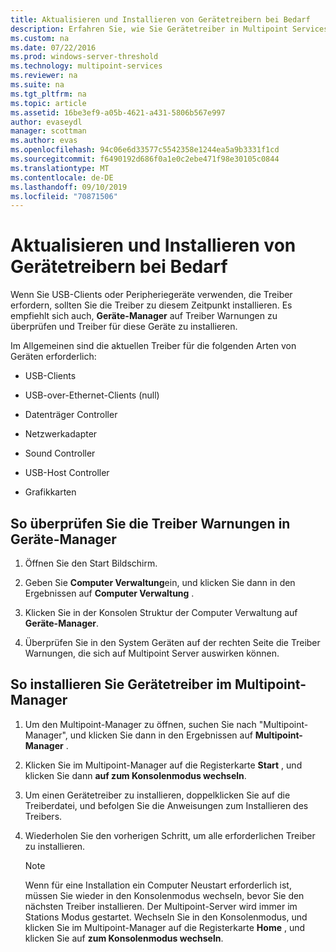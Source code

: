 ```yaml
---
title: Aktualisieren und Installieren von Gerätetreibern bei Bedarf
description: Erfahren Sie, wie Sie Gerätetreiber in Multipoint Services überprüfen und aktualisieren.
ms.custom: na
ms.date: 07/22/2016
ms.prod: windows-server-threshold
ms.technology: multipoint-services
ms.reviewer: na
ms.suite: na
ms.tgt_pltfrm: na
ms.topic: article
ms.assetid: 16be3ef9-a05b-4621-a431-5806b567e997
author: evaseydl
manager: scottman
ms.author: evas
ms.openlocfilehash: 94c06e6d33577c5542358e1244ea5a9b3331f1cd
ms.sourcegitcommit: f6490192d686f0a1e0c2ebe471f98e30105c0844
ms.translationtype: MT
ms.contentlocale: de-DE
ms.lasthandoff: 09/10/2019
ms.locfileid: "70871506"
---
```

# <a name="update-and-install-device-drivers-if-needed"></a>Aktualisieren und Installieren von Gerätetreibern bei Bedarf
Wenn Sie USB-Clients oder Peripheriegeräte verwenden, die Treiber erfordern, sollten Sie die Treiber zu diesem Zeitpunkt installieren. Es empfiehlt sich auch, **Geräte-Manager** auf Treiber Warnungen zu überprüfen und Treiber für diese Geräte zu installieren.  
  
Im Allgemeinen sind die aktuellen Treiber für die folgenden Arten von Geräten erforderlich:  
  
-   USB-Clients  
  
-   USB-over-Ethernet-Clients (null)  
  
-   Datenträger Controller  
  
-   Netzwerkadapter  
  
-   Sound Controller  
  
-   USB-Host Controller

-   Grafikkarten


## <a name="to-check-for-driver-alerts-in-device-manager"></a>So überprüfen Sie die Treiber Warnungen in Geräte-Manager  
  
1.  Öffnen Sie den Start Bildschirm.  
  
2.  Geben Sie **Computer Verwaltung**ein, und klicken Sie dann in den Ergebnissen auf **Computer Verwaltung** .  
  
3.  Klicken Sie in der Konsolen Struktur der Computer Verwaltung auf **Geräte-Manager**.  
  
4.  Überprüfen Sie in den System Geräten auf der rechten Seite die Treiber Warnungen, die sich auf Multipoint Server auswirken können.  
  
## <a name="to-install-device-drivers-in-multipoint-manager"></a>So installieren Sie Gerätetreiber im Multipoint-Manager  
  
1.  Um den Multipoint-Manager zu öffnen, suchen Sie nach "Multipoint-Manager", und klicken Sie dann in den Ergebnissen auf **Multipoint-Manager** .  
  
2.  Klicken Sie im Multipoint-Manager auf die Registerkarte **Start** , und klicken Sie dann **auf zum Konsolenmodus wechseln**.  
  
3.  Um einen Gerätetreiber zu installieren, doppelklicken Sie auf die Treiberdatei, und befolgen Sie die Anweisungen zum Installieren des Treibers.  
  
4.  Wiederholen Sie den vorherigen Schritt, um alle erforderlichen Treiber zu installieren.  
  
    > [!NOTE]  
    > Wenn für eine Installation ein Computer Neustart erforderlich ist, müssen Sie wieder in den Konsolenmodus wechseln, bevor Sie den nächsten Treiber installieren. Der Multipoint-Server wird immer im Stations Modus gestartet. Wechseln Sie in den Konsolenmodus, und klicken Sie im Multipoint-Manager auf die Registerkarte **Home** , und klicken Sie auf **zum Konsolenmodus wechseln**.